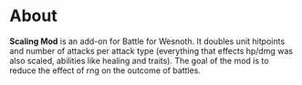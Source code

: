 # About
**Scaling Mod** is an add-on for Battle for Wesnoth. It doubles unit hitpoints and number of attacks per attack type (everything that effects hp/dmg was also scaled, abilities like healing and traits). The goal of the mod is to reduce the effect of rng on the outcome of battles.